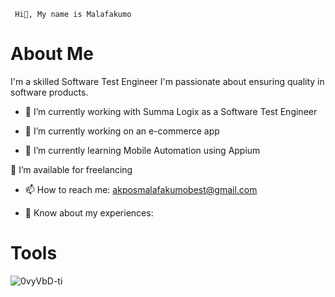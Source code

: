      Hi👋, My name is Malafakumo

# About Me
 I'm a skilled Software Test Engineer 
I'm passionate about ensuring quality in software products.


- 🔭 I’m currently working with Summa Logix as a Software Test Engineer


- 🔭 I’m currently working on an e-commerce app


- 🌱 I’m currently learning Mobile Automation using Appium


🤝 I’m available for freelancing


- 📫 How to reach me: akposmalafakumobest@gmail.com


- 📄 Know about my experiences: 


# Tools
![0vyVbD-ti](https://user-images.githubusercontent.com/105721305/191764864-3ce77bef-790e-4e74-9f3e-cc34cd053faa.jpg)
